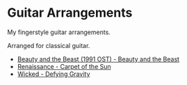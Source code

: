 # Guitar Arrangements

My fingerstyle guitar arrangements.

Arranged for classical guitar.



- [Beauty and the Beast (1991 OST) - Beauty and the Beast](<Beauty and The Beast>)
- [Renaissance - Carpet of the Sun](<Carpet of the Sun>)
- [Wicked - Defying Gravity](<Defying Grabity>)

